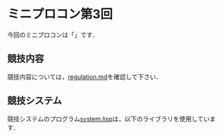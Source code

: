 # ミニプロコン第3回
今回のミニプロコンは「」です．

## 競技内容
競技内容については，[regulation.md](regulation.md)を確認して下さい．

## 競技システム
競技システムのプログラム[system.lisp](system.lisp)は，以下のライブラリを使用しています．
